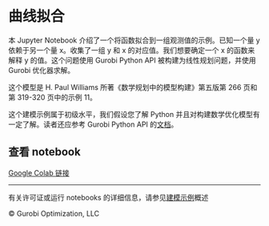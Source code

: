 # 曲线拟合

本 Jupyter Notebook 介绍了一个将函数拟合到一组观测值的示例。已知一个量 y 依赖于另一个量 x。收集了一组 y 和 x 的对应值。我们想要确定一个 x 的函数来解释 y 的值。这个问题使用 Gurobi Python API 被构建为线性规划问题，并使用 Gurobi 优化器求解。

这个模型是 H. Paul Williams 所著《数学规划中的模型构建》第五版第 266 页和第 319-320 页中的示例 11。

这个建模示例属于初级水平，我们假设您了解 Python 并且对构建数学优化模型有一定了解。读者还应参考 Gurobi Python API 的[文档](https://www.gurobi.com/resources/?category-filter=documentation)。

## 查看 notebook

[Google Colab 链接](https://colab.research.google.com/github/Gurobi/modeling-examples/blob/master/curve_fitting/curve_fitting.ipynb)


----
有关许可证或运行 notebooks 的详细信息，请参见[建模示例](../)概述

© Gurobi Optimization, LLC